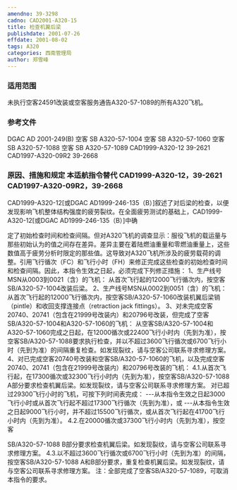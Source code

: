 ```yaml
---
amendno: 39-3298
cadno: CAD2001-A320-15
title: 检查机翼后梁
publishdate: 2001-07-26
effdate: 2001-08-02
tags: A320
categories: 西南管理局
author: 郑雪峰
---
```


### 适用范围 
未执行空客24591改装或空客服务通告A320-57-1089的所有A320飞机。

<!--more-->
### 参考文件
DGAC AD 2001-249(B) 空客 SB A320-57-1004 空客 SB A320-57-1060 空客 SB A320-57-1088 空客 SB A320-57-1089     CAD1999-A320-12 39-2621     CAD1997-A320-09R2 39-2668 

### 原因、措施和规定 本适航指令替代 CAD1999-A320-12，39-2621 CAD1997-A320-09R2，39-2668
CAD1999-A320-12[或DGAC AD1999-246-135（B）]叙述了对后梁的检查，以便发现影响飞机整体结构强度的疲劳裂纹。在全面疲劳测试的基础上，CAD1999-A320-12[或DGAC AD1999-246-135（B）]中确
  
定了初始检查时间和检查间隔。但对A320飞机的调查显示：服役飞机的载运量与那些初始认为的值之间存在差异。差异主要在着陆燃油重量和零燃油重量上，这些数值高于疲劳分析时限定的那些值。这导致对A320飞机所涉及的疲劳载荷的调整。引用飞行循次（FC）和飞行小时（FH）来修正完成这些检查的初始检查时间和检查间隔。因此，本指令生效之日起，必须完成下列修正措施： 
1、生产线号MSN从0003到0021（含）的飞机： 
从首次飞行起的12000飞行循次内，按空客SB/A320-57-1004改装后梁。 
2、生产线号MSN从0002到0051（含）的飞机： 
从首次飞行起的12000飞行循次内，按空客SB/A320-57-1060改装机翼后梁销（pintle）和收回支撑连接点（retraction jack fittings）。
3、对未完成空客20740、20741（包含在21999号改装内）和20796号改装，但完成了空客SB/A320-57-1004和A320-57-1060的飞机： 
从空客SB/A320-57-1004和A320-57-1060完成之日起，在12000循次或22400飞行小时内（先到为准），按空客SB/A320-57-1088要求执行检查，并以不超过3600飞行循次或6700飞行小时（先到为准）的间隔重复检查。如发现裂纹，请与空客公司联系寻求修理方案。 
4、对已完成空客20740号改装和空客SB/A320-57-1060的飞机，以及完成空客20740、20741（包含在21999号改装内）和20796号改装的飞机：
4.1.从首次飞行起，在17300循次或32300飞行小时内（先到为准），按空客SB/A320-57-1088 A部分要求检查机翼后梁。如发现裂纹，请与空客公司联系寻求修理方案。 
   对已超过29300飞行小时的飞机，可按下列时间表完成： ---从本指令生效之日起3000飞行小时或从首次飞行起不超过17300飞行循次（先到为准），或 ---从本指令生效之日起9000飞行小时，并不超过15500飞行循次，或从首次飞行起在41700飞行小时内（先到为准）。 
4.2.在20000循次或37300飞行小时内（先到为准），按空客
  
SB/A320-57-1088 B部分要求检查机翼后梁。如发现裂纹，请与空客公司联系寻求修理方案。 
4.3.以不超过3600飞行循次或6700飞行小时（先到为准）的间隔，按空客SB/A320-57-1088 A和B部分要求，重复检查机翼后梁。如发现裂纹，请与空客公司联系寻求修理方案。 
注：全部完成了空客SB/A320-57-1089，可取消本指令的要求。
